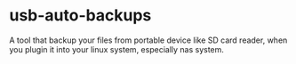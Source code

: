 # usb-auto-backups
A tool that backup your files from portable device like SD card reader, when you plugin it into your linux system, especially nas system.
